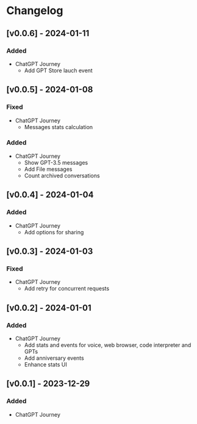 # Changelog

## [v0.0.6] - 2024-01-11

### Added

- ChatGPT Journey
  - Add GPT Store lauch event

## [v0.0.5] - 2024-01-08

### Fixed

- ChatGPT Journey
  - Messages stats calculation

### Added

- ChatGPT Journey
  - Show GPT-3.5 messages
  - Add File messages
  - Count archived conversations

## [v0.0.4] - 2024-01-04

### Added

- ChatGPT Journey
  - Add options for sharing

## [v0.0.3] - 2024-01-03

### Fixed

- ChatGPT Journey
  - Add retry for concurrent requests

## [v0.0.2] - 2024-01-01

### Added

- ChatGPT Journey
  - Add stats and events for voice, web browser, code interpreter and GPTs
  - Add anniversary events
  - Enhance stats UI

## [v0.0.1] - 2023-12-29

### Added

- ChatGPT Journey
